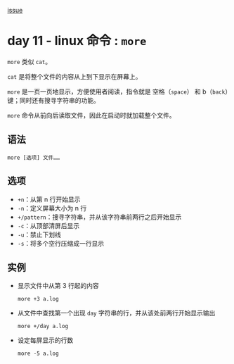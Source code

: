 [issue](https://github.com/hoperyy/blog/issues/41)

# day 11 - linux 命令 : `more`

`more` 类似 `cat`。

`cat` 是将整个文件的内容从上到下显示在屏幕上。

`more` 是一页一页地显示，方便使用者阅读，指令就是 空格（`space`） 和 b（`back`）键；同时还有搜寻字符串的功能。

`more` 命令从前向后读取文件，因此在启动时就加载整个文件。

## 语法

```
more [选项] 文件……
```

## 选项
    
+   `+n`：从第 n 行开始显示
+   `-n`：定义屏幕大小为 n 行
+   `+/pattern`：搜寻字符串，并从该字符串前两行之后开始显示
+   `-c`：从顶部清屏后显示
+   `-u`：禁止下划线
+   `-s`：将多个空行压缩成一行显示
        
## 实例

+   显示文件中从第 3 行起的内容

    `more +3 a.log`
    
+   从文件中查找第一个出现 `day` 字符串的行，并从该处前两行开始显示输出

    `more +/day a.log`
    
+   设定每屏显示的行数

    `more -5 a.log`
